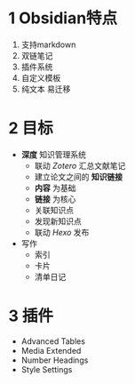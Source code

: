# 1 Obsidian特点

1. 支持markdown
2. 双链笔记
3. 插件系统
4. 自定义模板
5. 纯文本 易迁移

# 2 目标

- **深度** 知识管理系统
	- 联动 $Zotero$ 汇总文献笔记
	- 建立论文之间的 **知识链接**
	- **内容** 为基础
	- **链接** 为核心
	- 关联知识点
	- 发现新知识点
	- 联动 $Hexo$ 发布
- 写作
	- 索引
	- 卡片
	- 清单日记
# 3 插件
- Advanced Tables
- Media Extended
- Number Headings
- Style Settings
